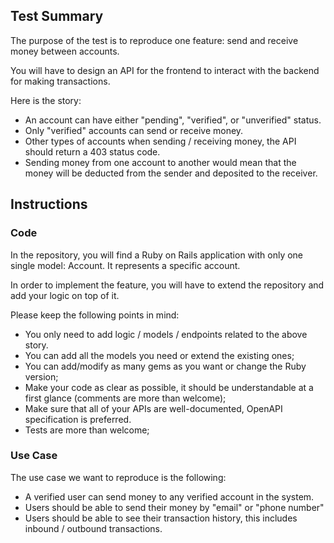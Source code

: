 ## Test Summary

The purpose of the test is to reproduce one feature: send and receive money between accounts.

You will have to design an API for the frontend to interact with the backend for making transactions.

Here is the story:

- An account can have either "pending", "verified", or "unverified" status.
- Only "verified" accounts can send or receive money.
- Other types of accounts when sending / receiving money, the API should return a 403 status code.
- Sending money from one account to another would mean that the money will be deducted from the sender and deposited to the receiver.

## Instructions

### Code

In the repository, you will find a Ruby on Rails application with only one single model: Account. It represents a specific account.

In order to implement the feature, you will have to extend the repository and add your logic on top of it.

Please keep the following points in mind:

- You only need to add logic / models / endpoints related to the above story.
- You can add all the models you need or extend the existing ones;
- You can add/modify as many gems as you want or change the Ruby version;
- Make your code as clear as possible, it should be understandable at a first glance (comments are more than welcome);
- Make sure that all of your APIs are well-documented, OpenAPI specification is preferred.
- Tests are more than welcome;

### Use Case

The use case we want to reproduce is the following:

- A verified user can send money to any verified account in the system.
- Users should be able to send their money by "email" or "phone number"
- Users should be able to see their transaction history, this includes inbound / outbound transactions.
